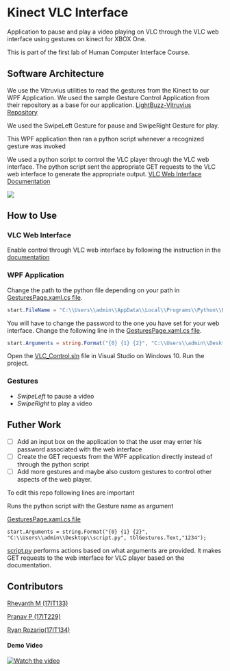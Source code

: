 # Kinect VLC Interface

Application to pause and play a video playing on VLC through the VLC web interface using gestures on kinect for XBOX One.

This is part of the first lab of Human Computer Interface Course.

## Software Architecture 
We use the Vitruvius utilities to read the gestures from the Kinect to our WPF Application. We used the sample Gesture Control Application from their repository as a base for our application.
[LightBuzz-Vitruvius Repository](https://github.com/LightBuzz/Vitruvius)

We used the SwipeLeft Gesture for pause and SwipeRight Gesture for play.

This WPF application then ran a python script whenever a recognized gesture was invoked

We used a python script to control the VLC player through the VLC web interface. The python script sent the appropriate GET requests to the VLC web interface to generate the appropriate output.
[VLC Web Interface Documentation](https://wiki.videolan.org/Documentation:Modules/http_intf/)


[![](https://mermaid.ink/img/eyJjb2RlIjoiZ3JhcGggVERcbkFbS2luZWN0XSAtLSBWaXRydXZpdXMgLS0-IEJbV1BGIEFwcGxpY2F0aW9uXVxuQltXUEYgQXBwbGljYXRpb25dLS0gU2VuZHMgUmVjb2duaXplZCBHZXN0dXJlcyAtLT4gQ1tQeXRob24gU2NyaXB0XVxuQ1tQeXRob24gU2NyaXB0XS0tIFNlbmRzIEdFVCBSZXF1ZXN0cyAtLT4gRFtWTEMgV2ViIEludGVyZmFjZV1cbkRbVkxDIFdlYiBJbnRlcmZhY2VdLS0-IEVbVkxDIEFwcGxpY2F0aW9uXSIsIm1lcm1haWQiOnsidGhlbWUiOiJkZWZhdWx0In19)](https://mermaid-js.github.io/mermaid-live-editor/#/edit/eyJjb2RlIjoiZ3JhcGggVERcbkFbS2luZWN0XSAtLSBWaXRydXZpdXMgLS0-IEJbV1BGIEFwcGxpY2F0aW9uXVxuQltXUEYgQXBwbGljYXRpb25dLS0gU2VuZHMgUmVjb2duaXplZCBHZXN0dXJlcyAtLT4gQ1tQeXRob24gU2NyaXB0XVxuQ1tQeXRob24gU2NyaXB0XS0tIFNlbmRzIEdFVCBSZXF1ZXN0cyAtLT4gRFtWTEMgV2ViIEludGVyZmFjZV1cbkRbVkxDIFdlYiBJbnRlcmZhY2VdLS0-IEVbVkxDIEFwcGxpY2F0aW9uXSIsIm1lcm1haWQiOnsidGhlbWUiOiJkZWZhdWx0In19)

## How to Use

### VLC Web Interface
Enable control through VLC web interface by following the instruction in the [documentation](https://wiki.videolan.org/Documentation:Modules/http_intf/#VLC_2.0.0_and_later)

### WPF Application


Change the path to the python file depending on your path in [GesturesPage.xaml.cs file](WPF/Program_files/GesturesPage.xaml.cs).

```cs
start.FileName = "C:\\Users\\admin\\AppData\\Local\\Programs\\Python\\Python37\\python.exe";
```

You will have to change the password to the one you have set for your web interface. Change the following line in the [GesturesPage.xaml.cs file](WPF/Program_files/GesturesPage.xaml.cs).
```cs
start.Arguments = string.Format("{0} {1} {2}", "C:\\Users\\admin\\Desktop\\script.py", tblGestures.Text,"{password}");
```


Open the [VLC_Control.sln](WPF/Program_files/VLC_Control.sln) file in Visual Studio on Windows 10. Run the project.



### Gestures

* *SwipeLeft* to pause a video
* *SwipeRight* to play a video 

## Futher Work
- [ ]  Add an input box on the application to that the user may enter his password associated with the web interface
- [ ]  Create the GET requests from the WPF application directly instead of through the python script
- [ ] Add more gestures and maybe also custom gestures to control other aspects of the web player.

To edit this repo following lines are important

Runs the python script with the Gesture name as argument

[GesturesPage.xaml.cs file](WPF/Program_files/GesturesPage.xaml.cs)
```
start.Arguments = string.Format("{0} {1} {2}", "C:\\Users\\admin\\Desktop\\script.py", tblGestures.Text,"1234");
```

[script.py](WPF/Program_files/script.py) performs actions based on what arguments are provided. It makes GET requests to the web interface for VLC player based on the documentation.



## Contributors

[Rhevanth M (17IT133)](https://github.com/Rhevanth)

[Pranav P (17IT229)](https://github.com/pran-p)

[Ryan Rozario(17IT134)](https://github.com/ryan-rozario)


#### Demo Video
[![Watch the video](https://i.ytimg.com/vi/AjWfY7SnMBI/maxresdefault.jpg)](https://videobin.org/+15ou/1bog.ogg)